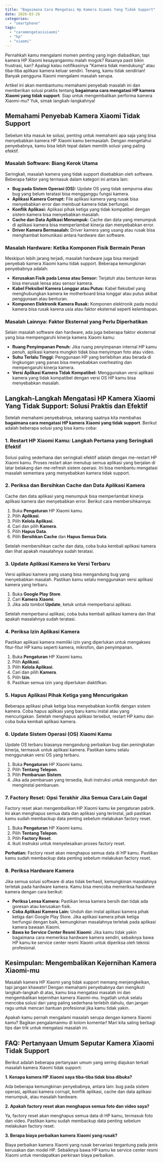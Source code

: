 ```yaml
---
title: "Bagaimana Cara Mengatasi Hp Kamera Xiaomi Yang Tidak Support"
date: 2026-03-26
categories: 
  - "smartphone"
tags: 
  - "caramengatasixiaomi"
  - "hp"
  - "xiaomi"
---
```


Pernahkah kamu mengalami momen penting yang ingin diabadikan, tapi kamera HP Xiaomi kesayanganmu malah mogok? Rasanya pasti bikin frustrasi, kan? Apalagi kalau notifikasinya "Kamera tidak mendukung" atau tiba-tiba aplikasi kamera keluar sendiri. Tenang, kamu tidak sendirian! Banyak pengguna Xiaomi mengalami masalah serupa.

Artikel ini akan membantumu memahami penyebab masalah ini dan memberikan solusi praktis tentang **bagaimana cara mengatasi HP kamera Xiaomi yang tidak support**. Siap untuk mengembalikan performa kamera Xiaomi-mu? Yuk, simak langkah-langkahnya!

## Memahami Penyebab Kamera Xiaomi Tidak Support

Sebelum kita masuk ke solusi, penting untuk memahami apa saja yang bisa menyebabkan kamera HP Xiaomi kamu bermasalah. Dengan mengetahui penyebabnya, kamu bisa lebih tepat dalam memilih solusi yang paling efektif.

### Masalah Software: Biang Kerok Utama

Seringkali, masalah kamera yang tidak support disebabkan oleh software. Beberapa faktor yang termasuk dalam kategori ini antara lain:

- **Bug pada Sistem Operasi (OS):** Update OS yang tidak sempurna atau bug yang belum teratasi bisa mengganggu fungsi kamera.
- **Aplikasi Kamera Corrupt:** File aplikasi kamera yang rusak bisa menyebabkan error dan membuat kamera tidak berfungsi.
- **Konflik Aplikasi:** Aplikasi pihak ketiga yang tidak kompatibel dengan sistem kamera bisa menyebabkan masalah.
- **Cache dan Data Aplikasi Menumpuk:** Cache dan data yang menumpuk di aplikasi kamera bisa memperlambat kinerja dan menyebabkan error.
- **Driver Kamera Bermasalah:** Driver kamera yang usang atau rusak bisa menghambat komunikasi antara hardware dan software.

### Masalah Hardware: Ketika Komponen Fisik Bermain Peran

Meskipun lebih jarang terjadi, masalah hardware juga bisa menjadi penyebab kamera Xiaomi kamu tidak support. Beberapa kemungkinan penyebabnya adalah:

- **Kerusakan Fisik pada Lensa atau Sensor:** Terjatuh atau benturan keras bisa merusak lensa atau sensor kamera.
- **Kabel Fleksibel Kamera Longgar atau Putus:** Kabel fleksibel yang menghubungkan kamera ke motherboard bisa longgar atau putus akibat penggunaan atau benturan.
- **Komponen Elektronik Kamera Rusak:** Komponen elektronik pada modul kamera bisa rusak karena usia atau faktor eksternal seperti kelembapan.

### Masalah Lainnya: Faktor Eksternal yang Perlu Diperhatikan

Selain masalah software dan hardware, ada juga beberapa faktor eksternal yang bisa mempengaruhi kinerja kamera Xiaomi kamu:

- **Ruang Penyimpanan Penuh:** Jika ruang penyimpanan internal HP kamu penuh, aplikasi kamera mungkin tidak bisa menyimpan foto atau video.
- **Suhu Terlalu Tinggi:** Penggunaan HP yang berlebihan atau berada di lingkungan yang panas bisa menyebabkan overheating dan mempengaruhi kinerja kamera.
- **Versi Aplikasi Kamera Tidak Kompatibel:** Menggunakan versi aplikasi kamera yang tidak kompatibel dengan versi OS HP kamu bisa menyebabkan masalah.

## Langkah-Langkah Mengatasi HP Kamera Xiaomi Yang Tidak Support: Solusi Praktis dan Efektif

Setelah memahami penyebabnya, sekarang saatnya kita membahas **bagaimana cara mengatasi HP kamera Xiaomi yang tidak support**. Berikut adalah beberapa solusi yang bisa kamu coba:

### 1\. Restart HP Xiaomi Kamu: Langkah Pertama yang Seringkali Efektif

Solusi paling sederhana dan seringkali efektif adalah dengan me-restart HP Xiaomi kamu. Proses restart akan menutup semua aplikasi yang berjalan di latar belakang dan me-refresh sistem operasi. Ini bisa membantu mengatasi masalah sementara yang menyebabkan kamera tidak support.

### 2\. Periksa dan Bersihkan Cache dan Data Aplikasi Kamera

Cache dan data aplikasi yang menumpuk bisa memperlambat kinerja aplikasi kamera dan menyebabkan error. Berikut cara membersihkannya:

1. Buka **Pengaturan** HP Xiaomi kamu.
2. Pilih **Aplikasi**.
3. Pilih **Kelola Aplikasi**.
4. Cari dan pilih **Kamera**.
5. Pilih **Hapus Data**.
6. Pilih **Bersihkan Cache** dan **Hapus Semua Data**.

Setelah membersihkan cache dan data, coba buka kembali aplikasi kamera dan lihat apakah masalahnya sudah teratasi.

### 3\. Update Aplikasi Kamera ke Versi Terbaru

Versi aplikasi kamera yang usang bisa mengandung bug yang menyebabkan masalah. Pastikan kamu selalu menggunakan versi aplikasi kamera yang terbaru.

1. Buka **Google Play Store**.
2. Cari **Kamera Xiaomi**.
3. Jika ada tombol **Update**, ketuk untuk memperbarui aplikasi.

Setelah memperbarui aplikasi, coba buka kembali aplikasi kamera dan lihat apakah masalahnya sudah teratasi.

### 4\. Periksa Izin Aplikasi Kamera

Pastikan aplikasi kamera memiliki izin yang diperlukan untuk mengakses fitur-fitur HP kamu seperti kamera, mikrofon, dan penyimpanan.

1. Buka **Pengaturan** HP Xiaomi kamu.
2. Pilih **Aplikasi**.
3. Pilih **Kelola Aplikasi**.
4. Cari dan pilih **Kamera**.
5. Pilih **Izin**.
6. Pastikan semua izin yang diperlukan diaktifkan.

### 5\. Hapus Aplikasi Pihak Ketiga yang Mencurigakan

Beberapa aplikasi pihak ketiga bisa menyebabkan konflik dengan sistem kamera. Coba hapus aplikasi yang baru kamu instal atau yang mencurigakan. Setelah menghapus aplikasi tersebut, restart HP kamu dan coba buka kembali aplikasi kamera.

### 6\. Update Sistem Operasi (OS) Xiaomi Kamu

Update OS terbaru biasanya mengandung perbaikan bug dan peningkatan kinerja, termasuk untuk aplikasi kamera. Pastikan kamu selalu menggunakan versi OS yang terbaru.

1. Buka **Pengaturan** HP Xiaomi kamu.
2. Pilih **Tentang Telepon**.
3. Pilih **Pembaruan Sistem**.
4. Jika ada pembaruan yang tersedia, ikuti instruksi untuk mengunduh dan menginstal pembaruan.

### 7\. Factory Reset: Opsi Terakhir Jika Semua Cara Lain Gagal

Factory reset akan mengembalikan HP Xiaomi kamu ke pengaturan pabrik. Ini akan menghapus semua data dan aplikasi yang terinstal, jadi pastikan kamu sudah membackup data penting sebelum melakukan factory reset.

1. Buka **Pengaturan** HP Xiaomi kamu.
2. Pilih **Tentang Telepon**.
3. Pilih **Factory Reset**.
4. Ikuti instruksi untuk menyelesaikan proses factory reset.

**Perhatian:** Factory reset akan menghapus semua data di HP kamu. Pastikan kamu sudah membackup data penting sebelum melakukan factory reset.

### 8\. Periksa Hardware Kamera

Jika semua solusi software di atas tidak berhasil, kemungkinan masalahnya terletak pada hardware kamera. Kamu bisa mencoba memeriksa hardware kamera dengan cara berikut:

- **Periksa Lensa Kamera:** Pastikan lensa kamera bersih dan tidak ada goresan atau kerusakan fisik.
- **Coba Aplikasi Kamera Lain:** Unduh dan instal aplikasi kamera pihak ketiga dari Google Play Store. Jika aplikasi kamera pihak ketiga berfungsi dengan baik, kemungkinan masalahnya terletak pada aplikasi kamera bawaan Xiaomi.
- **Bawa ke Service Center Resmi Xiaomi:** Jika kamu tidak yakin bagaimana cara memeriksa hardware kamera sendiri, sebaiknya bawa HP kamu ke service center resmi Xiaomi untuk diperiksa oleh teknisi profesional.

## Kesimpulan: Mengembalikan Kejernihan Kamera Xiaomi-mu

Masalah kamera HP Xiaomi yang tidak support memang menjengkelkan, tapi jangan khawatir! Dengan memahami penyebabnya dan mengikuti langkah-langkah di atas, kamu bisa mengatasi masalah ini dan mengembalikan kejernihan kamera Xiaomi-mu. Ingatlah untuk selalu mencoba solusi dari yang paling sederhana terlebih dahulu, dan jangan ragu untuk mencari bantuan profesional jika kamu tidak yakin.

Apakah kamu pernah mengalami masalah serupa dengan kamera Xiaomi kamu? Bagikan pengalamanmu di kolom komentar! Mari kita saling berbagi tips dan trik untuk mengatasi masalah ini.

## FAQ: Pertanyaan Umum Seputar Kamera Xiaomi Tidak Support

Berikut adalah beberapa pertanyaan umum yang sering diajukan terkait masalah kamera Xiaomi tidak support:

**1\. Kenapa kamera HP Xiaomi saya tiba-tiba tidak bisa dibuka?**

Ada beberapa kemungkinan penyebabnya, antara lain: bug pada sistem operasi, aplikasi kamera corrupt, konflik aplikasi, cache dan data aplikasi menumpuk, atau masalah hardware.

**2\. Apakah factory reset akan menghapus semua foto dan video saya?**

Ya, factory reset akan menghapus semua data di HP kamu, termasuk foto dan video. Pastikan kamu sudah membackup data penting sebelum melakukan factory reset.

**3\. Berapa biaya perbaikan kamera Xiaomi yang rusak?**

Biaya perbaikan kamera Xiaomi yang rusak bervariasi tergantung pada jenis kerusakan dan model HP. Sebaiknya bawa HP kamu ke service center resmi Xiaomi untuk mendapatkan perkiraan biaya perbaikan.
